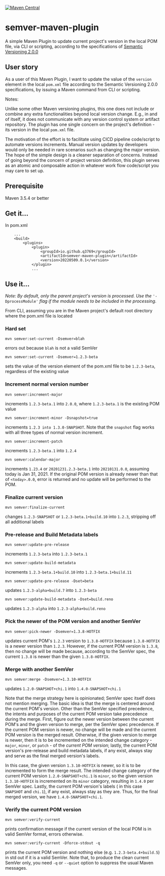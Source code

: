 [![Maven Central](https://img.shields.io/maven-central/v/io.github.q3769/semver-maven-plugin.svg?label=Maven%20Central)](https://search.maven.org/search?q=g:%22io.github.q3769%22%20AND%20a:%22semver-maven-plugin%22)

# semver-maven-plugin

A simple Maven Plugin to update current project's version in the local POM file, via CLI or scripting, according to the
specifications of [Semantic Versioning 2.0.0](https://semver.org/)

## User story

As a user of this Maven Plugin, I want to update the value of the `version` element in the local `pom.xml` file
according to the Semantic Versioning 2.0.0 specifications, by issuing a Maven command from CLI or scripting.

Notes:

Unlike some other Maven versioning plugins, this one does not include or combine any extra functionalities beyond local
version change. E.g., in and of itself, it does not communicate with any version control system or artifact repository.
The plugin has one single concern on the project's definition - its version in the local `pom.xml` file.

The motivation of the effort is to facilitate using CICD pipeline code/script to automate versions increments. Manual
version updates by developers would only be needed in rare scenarios such as changing the major version. The hope of the
simple design is a cleaner separation of concerns. Instead of going beyond the concern of project version definition,
this plugin serves as an atomic and composable action in whatever work flow code/script you may care to set up.

## Prerequisite

Maven 3.5.4 or better

## Get it...

In pom.xml

```
    ...
    <build>
        <plugins>
            <plugin>
                <groupId>io.github.q3769</groupId>
                <artifactId>semver-maven-plugin</artifactId>
                <version>20220509.0.1</version>
            </plugin>
            ...
```            

## Use it...

*Note: By default, only the parent project's version is processed. Use the* `'-DprocessModule'` *flag if the module
needs to be included in the processing.*

From CLI, assuming you are in the Maven project's default root directory where the pom.xml file is located

### Hard set

```
mvn semver:set-current -Dsemver=blah
```

errors out because `blah` is not a valid SemVer

```
mvn semver:set-current -Dsemver=1.2.3-beta
```

sets the value of the version element of the pom.xml file to be `1.2.3-beta`, regardless of the existing value

### Increment normal version number

```
mvn semver:increment-major
```

increments `1.2.3-beta.1` into `2.0.0`, where `1.2.3-beta.1` is the existing POM value

```
mvn semver:increment-minor -Dsnapshot=true
```

increments `1.2.3 into 1.3.0-SNAPSHOT`. Note that the `snapshot` flag works with all three types of normal version
increment.

```
mvn semver:increment-patch
```

increments `1.2.3-beta.1` into `1.2.4`

```
mvn semver:calendar-major
```

increments `1.23.4` or `20201231.2.3-beta.1` into `20210131.0.0`, assuming today is Jan 31, 2021. If the original POM
version is already newer than that of `<today>.0.0`, error is returned and no update will be performed to the POM.

### Finalize current version

```
mvn semver:finalize-current
```

changes `1.2.3-SNAPSHOT` or `1.2.3-beta.1+build.10` into `1.2.3`, stripping off all additional labels

### Pre-release and Build Metadata labels

```
mvn semver:update-pre-release
```

increments `1.2.3-beta` into `1.2.3-beta.1`

```
mvn semver:update-build-metadata
```

increments `1.2.3-beta.1+build.10` into `1.2.3-beta.1+build.11`

```
mvn semver:update-pre-release -Dset=beta
```

updates `1.2.3-alpha+build.7` into `1.2.3-beta`

```
mvn semver:update-build-metadata -Dset=build.reno
```

updates `1.2.3-alpha` into `1.2.3-alpha+build.reno`

### Pick the newer of the POM version and another SemVer

```
mvn semver:pick-newer -Dsemver=1.3.8-HOTFIX
```

updates current POM's `1.2.3` version to `1.3.8-HOTFIX` because `1.3.8-HOTFIX` is a newer version than `1.2.3`. However,
if the current POM version is `1.3.8`, then no change will be made because, according to the SemVer spec, the
current `1.3.8` is newer than the given `1.3.8-HOTFIX`.

### Merge with another SemVer

```
mvn semver:merge -Dsemver=1.3.10-HOTFIX
```

updates `1.2.0-SNAPSHOT+chi.1` into `1.4.0-SNAPSHOT+chi.1`

Note that the merge strategy here is opinionated; SemVer spec itself does not mention merging. The basic idea is that
the merge is centered around the current POM's version. Other than the SemVer specified precedence, the intents and
purposes of the current POM version take precedence during the merge. First, figure out the newer version between the
current POM's and the given version to merge, per the SemVer spec precedence. If the current POM version is newer, no
change will be made and the current POM version is the merged result. Otherwise, if the given version to merge is newer,
then it is to be incremented on the intended change category - `major`, `minor`, or `patch` - of the *current POM
version*; lastly, the current POM version's pre-release and build metadata labels, if any exist, always stay and serve
as the final merged version's labels.

In this case, the given version `1.3.10-HOTFIX` is newer, so it is to be incremented to form the merge result. The
intended change category of the current POM version `1.2.0-SNAPSHOT+chi.1` is `minor`, so the given
version `1.3.10-HOTFIX` is incremented on its `minor` category, resulting in `1.4.0` per SemVer spec. Lastly, the
current POM version's labels ( in this case `SNAPSHOT` and `chi.1`), if any exist, always stay as they are. Thus, for
the final merged version, we have `1.4.0-SNAPSHOT+chi.1`.

### Verify the current POM version

```
mvn semver:verify-current
```

prints confirmation message if the current version of the local POM is in valid SemVer format, errors otherwise.

```
mvn semver:verify-current -Dforce-stdout -q
```

prints the current POM version and nothing else (e.g. `1.2.3-beta.4+build.5`) in std out if it is a valid SemVer. Note
that, to produce the clean current SemVer only, you need `-q` or `--quiet` option to suppress the usual Maven messages.
